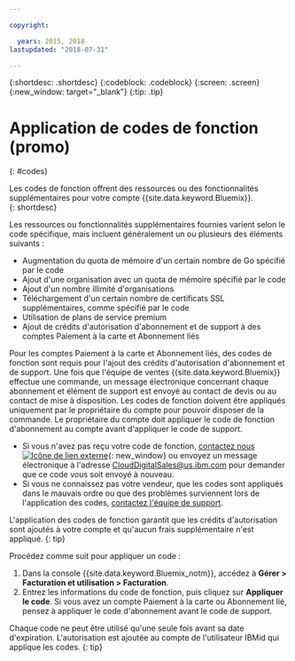 ```yaml
---

copyright:

  years: 2015, 2018
lastupdated: "2018-07-31"

---
```


{:shortdesc: .shortdesc}
{:codeblock: .codeblock}
{:screen: .screen}
{:new_window: target="_blank"}
{:tip: .tip}

# Application de codes de fonction (promo)
{: #codes}

Les codes de fonction offrent des ressources ou des fonctionnalités supplémentaires pour votre compte {{site.data.keyword.Bluemix}}.  
{: shortdesc}

Les ressources ou fonctionnalités supplémentaires fournies varient selon le code spécifique, mais incluent généralement un ou plusieurs des éléments suivants :

  * Augmentation du quota de mémoire d'un certain nombre de Go spécifié par le code
  * Ajout d'une organisation avec un quota de mémoire spécifié par le code
  * Ajout d'un nombre illimité d'organisations
  * Téléchargement d'un certain nombre de certificats SSL supplémentaires, comme spécifié par le code
  * Utilisation de plans de service premium
  * Ajout de crédits d'autorisation d'abonnement et de support à des comptes Paiement à la carte et Abonnement liés

Pour les comptes Paiement à la carte et Abonnement liés, des codes de fonction sont requis pour l'ajout des crédits d'autorisation d'abonnement et de support. Une fois que l'équipe de ventes {{site.data.keyword.Bluemix}} effectue une commande, un message électronique concernant chaque abonnement et élément de support est envoyé au contact de devis ou au contact de mise à disposition. Les codes de fonction doivent être appliqués uniquement par le propriétaire du compte pour pouvoir disposer de la commande. Le propriétaire du compte doit appliquer le code de fonction d'abonnement au compte avant d'appliquer le code de support.

  * Si vous n'avez pas reçu votre code de fonction, [contactez nous ![Icône de lien externe](../icons/launch-glyph.svg "Icône de lien externe")](https://www.ibm.com/cloud-computing/bluemix/contact-us){: new_window} ou envoyez un message électronique à l'adresse CloudDigitalSales@us.ibm.com pour demander que ce code vous soit envoyé à nouveau.
  * Si vous ne connaissez pas votre vendeur, que les codes sont appliqués dans le mauvais ordre ou que des problèmes surviennent lors de l'application des codes, [contactez l'équipe de support](/docs/get-support/howtogetsupport.html). 

L'application des codes de fonction garantit que les crédits d'autorisation sont ajoutés à votre compte et qu'aucun frais supplémentaire n'est appliqué.
{: tip}

Procédez comme suit pour appliquer un code :

1. Dans la console {{site.data.keyword.Bluemix_notm}}, accédez à **Gérer > Facturation et utilisation > Facturation**.
2. Entrez les informations du code de fonction, puis cliquez sur **Appliquer le code**. Si vous avez un compte Paiement à la carte ou Abonnement lié, pensez à appliquer le code d'abonnement avant le code de support.

Chaque code ne peut être utilisé qu'une seule fois avant sa date d'expiration. L'autorisation est ajoutée au compte de l'utilisateur IBMid qui applique les codes. 
{: tip}
